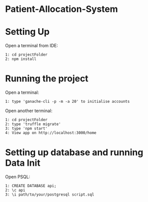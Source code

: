 # Patient-Allocation-System

# Setting Up


Open a terminal from IDE:

	1: cd projectFolder
	2: npm install


# Running the project



Open a terminal:

	1: type 'ganache-cli -p -m -a 20' to initialise accounts

Open another terminal:

	1: cd projectFolder
	2: type 'truffle migrate'
	3: type 'npm start'
	4: View app on http://localhost:3000/home
	

# Setting up database and running Data Init


Open PSQL:

	1: CREATE DATABASE api;
	2: \c api
	3: \i path/to/your/postgresql script.sql
